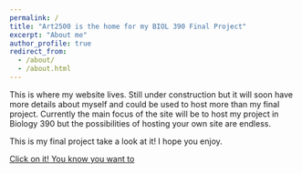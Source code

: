 ```yaml
---
permalink: /
title: "Art2500 is the home for my BIOL 390 Final Project"
excerpt: "About me"
author_profile: true
redirect_from: 
  - /about/
  - /about.html
---
```


This is where my website lives. Still under construction but it will soon have more details about myself and could be used to host more than my final project. Currently the main focus of the site will be to host my project in Biology 390 but the possibilities of hosting your own site are endless. 

This is my final project take a look at it! I hope you enjoy.

[Click on it! You know you want to](https://art2500.github.io/COVID-19/)
